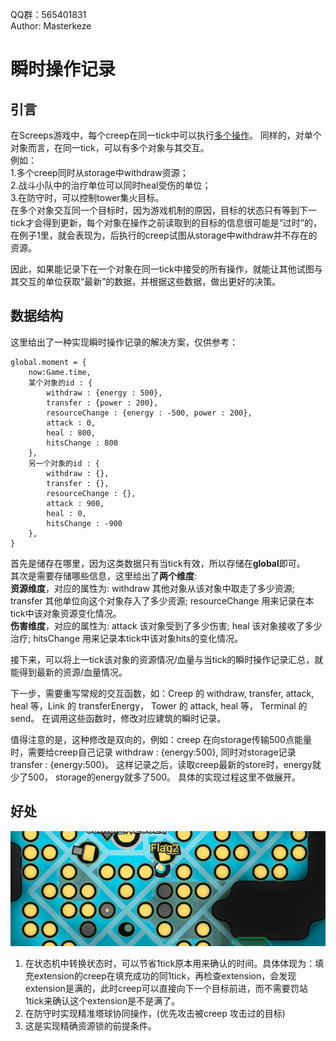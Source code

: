 QQ群：565401831  
Author: Masterkeze

# 瞬时操作记录
## 引言
在Screeps游戏中，每个creep在同一tick中可以执行[多个操作](https://docs.screeps.com/simultaneous-actions.html)。
同样的，对单个对象而言，在同一tick，可以有多个对象与其交互。  
例如：  
1.多个creep同时从storage中withdraw资源；  
2.战斗小队中的治疗单位可以同时heal受伤的单位；  
3.在防守时，可以控制tower集火目标。  
在多个对象交互同一个目标时，因为游戏机制的原因，目标的状态只有等到下一tick才会得到更新，每个对象在操作之前读取到的目标的信息很可能是“过时”的，在例子1里，就会表现为，后执行的creep试图从storage中withdraw并不存在的资源。  


因此，如果能记录下在一个对象在同一tick中接受的所有操作，就能让其他试图与其交互的单位获取“最新”的数据，并根据这些数据，做出更好的决策。
## 数据结构
这里给出了一种实现瞬时操作记录的解决方案，仅供参考：

    global.moment = {
        now:Game.time,
        某个对象的id : {
            withdraw : {energy : 500},
            transfer : {power : 200},
            resourceChange : {energy : -500, power : 200},
            attack : 0,
            heal : 800,
            hitsChange : 800
        },
        另一个对象的id : {
            withdraw : {},
            transfer : {},
            resourceChange : {},
            attack : 900,
            heal : 0,
            hitsChange : -900
        },
    }
首先是储存在哪里，因为这类数据只有当tick有效，所以存储在**global**即可。  
其次是需要存储哪些信息，这里给出了**两个维度**:  
**资源维度**，对应的属性为: withdraw 其他对象从该对象中取走了多少资源; transfer 其他单位向这个对象存入了多少资源; resourceChange 用来记录在本tick中该对象资源变化情况。  
**伤害维度**，对应的属性为: attack 该对象受到了多少伤害; heal 该对象接收了多少治疗; hitsChange 用来记录本tick中该对象hits的变化情况。  

接下来，可以将上一tick该对象的资源情况/血量与当tick的瞬时操作记录汇总，就能得到最新的资源/血量情况。

下一步，需要重写常规的交互函数，如：Creep 的 withdraw, transfer, attack, heal 等，Link 的 transferEnergy， Tower 的 attack, heal 等， Terminal 的 send。  在调用这些函数时，修改对应建筑的瞬时记录。

值得注意的是，这种修改是双向的，例如：creep 在向storage传输500点能量时，需要给creep自己记录 withdraw : {energy:500}, 同时对storage记录 transfer : {energy:500}。 这样记录之后，读取creep最新的store时，energy就少了500， storage的energy就多了500。 具体的实现过程这里不做展开。

## 好处
![状态转换](状态转换.gif)
1. 在状态机中转换状态时，可以节省1tick原本用来确认的时间。具体体现为：填充extension的creep在填充成功的同1tick，再检查extension，会发现extension是满的，此时creep可以直接向下一个目标前进，而不需要罚站1tick来确认这个extension是不是满了。
2. 在防守时实现精准塔球协同操作，(优先攻击被creep 攻击过的目标)
3. 这是实现精确资源锁的前提条件。